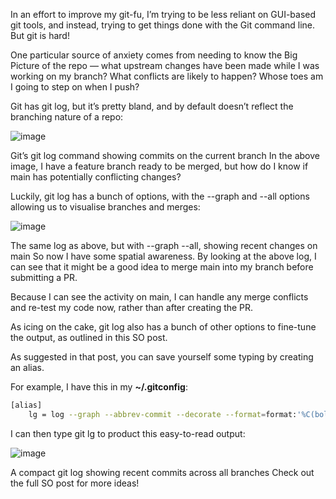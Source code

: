 In an effort to improve my git-fu, I’m trying to be less reliant on GUI-based git tools, and instead, trying to get things done with the Git command line. But git is hard!

One particular source of anxiety comes from needing to know the Big Picture of the repo — what upstream changes have been made while I was working on my branch? What conflicts are likely to happen? Whose toes am I going to step on when I push?

Git has git log, but it’s pretty bland, and by default doesn’t reflect the branching nature of a repo:

![image](https://github.com/hpcmtint/LINUX-NOTES/assets/142393927/e5b14ee8-ff3a-4a58-8645-aec13f57a104)


Git’s git log command showing commits on the current branch
In the above image, I have a feature branch ready to be merged, but how do I know if main has potentially conflicting changes?

Luckily, git log has a bunch of options, with the --graph and --all options allowing us to visualise branches and merges:

![image](https://github.com/hpcmtint/LINUX-NOTES/assets/142393927/2bc39fdd-9499-4ebf-953a-2e332909477d)

The same log as above, but with --graph --all, showing recent changes on main
So now I have some spatial awareness. By looking at the above log, I can see that it might be a good idea to merge main into my branch before submitting a PR.

Because I can see the activity on main, I can handle any merge conflicts and re-test my code now, rather than after creating the PR.

As icing on the cake, git log also has a bunch of other options to fine-tune the output, as outlined in this SO post.

As suggested in that post, you can save yourself some typing by creating an alias.

For example, I have this in my **~/.gitconfig**:

```bash
[alias]
    lg = log --graph --abbrev-commit --decorate --format=format:'%C(bold blue)%h%C(reset) - %C(bold cyan)%aD%C(reset) %C(bold green)(%ar)%C(reset)%C(bold yellow)%d%C(reset)%n'' %C(white)%s%C(reset) %C(dim white)- %an%C(reset)' --all
```

I can then type git lg to product this easy-to-read output:

![image](https://github.com/hpcmtint/LINUX-NOTES/assets/142393927/8df55c71-a497-41f7-a7d7-5ff7187f7105)

A compact git log showing recent commits across all branches
Check out the full SO post for more ideas!
